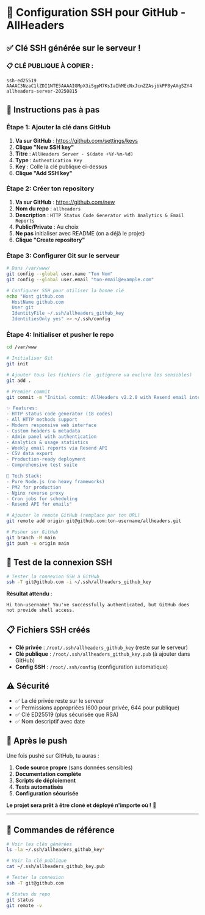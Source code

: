 # 🔑 Configuration SSH pour GitHub - AllHeaders

## ✅ Clé SSH générée sur le serveur !

### 📋 CLÉ PUBLIQUE À COPIER :

```
ssh-ed25519 AAAAC3NzaC1lZDI1NTE5AAAAIGMpX3iSgpM7KsIaIhMEcNxJcnZZAsjbkPP8yAXgSZY4 allheaders-server-20250815
```

## 🚀 Instructions pas à pas

### Étape 1: Ajouter la clé dans GitHub

1. **Va sur GitHub** : https://github.com/settings/keys
2. **Clique "New SSH key"**
3. **Titre** : `AllHeaders Server - $(date +%Y-%m-%d)`
4. **Type** : `Authentication Key`
5. **Key** : Colle la clé publique ci-dessus
6. **Clique "Add SSH key"**

### Étape 2: Créer ton repository

1. **Va sur GitHub** : https://github.com/new
2. **Nom du repo** : `allheaders` 
3. **Description** : `HTTP Status Code Generator with Analytics & Email Reports`
4. **Public/Private** : Au choix
5. **Ne pas** initialiser avec README (on a déjà le projet)
6. **Clique "Create repository"**

### Étape 3: Configurer Git sur le serveur

```bash
# Dans /var/www/
git config --global user.name "Ton Nom"
git config --global user.email "ton-email@example.com"

# Configurer SSH pour utiliser la bonne clé
echo "Host github.com
  HostName github.com  
  User git
  IdentityFile ~/.ssh/allheaders_github_key
  IdentitiesOnly yes" >> ~/.ssh/config
```

### Étape 4: Initialiser et pusher le repo

```bash
cd /var/www

# Initialiser Git
git init

# Ajouter tous les fichiers (le .gitignore va exclure les sensibles)
git add .

# Premier commit
git commit -m "Initial commit: AllHeaders v2.2.0 with Resend email integration

✨ Features:
- HTTP status code generator (18 codes)  
- All HTTP methods support
- Modern responsive web interface
- Custom headers & metadata
- Admin panel with authentication
- Analytics & usage statistics
- Weekly email reports via Resend API
- CSV data export
- Production-ready deployment
- Comprehensive test suite

🔧 Tech Stack:
- Pure Node.js (no heavy frameworks)
- PM2 for production
- Nginx reverse proxy  
- Cron jobs for scheduling
- Resend API for emails"

# Ajouter le remote GitHub (remplace par ton URL)
git remote add origin git@github.com:ton-username/allheaders.git

# Pusher sur GitHub
git branch -M main
git push -u origin main
```

## 🧪 Test de la connexion SSH

```bash
# Tester la connexion SSH à GitHub
ssh -T git@github.com -i ~/.ssh/allheaders_github_key
```

**Résultat attendu** :
```
Hi ton-username! You've successfully authenticated, but GitHub does not provide shell access.
```

## 📋 Fichiers SSH créés

- **Clé privée** : `/root/.ssh/allheaders_github_key` (reste sur le serveur)
- **Clé publique** : `/root/.ssh/allheaders_github_key.pub` (à ajouter dans GitHub)
- **Config SSH** : `/root/.ssh/config` (configuration automatique)

## ⚠️ Sécurité

- ✅ La clé privée reste sur le serveur
- ✅ Permissions appropriées (600 pour privée, 644 pour publique)  
- ✅ Clé ED25519 (plus sécurisée que RSA)
- ✅ Nom descriptif avec date

## 🎯 Après le push

Une fois pushé sur GitHub, tu auras :

1. **Code source propre** (sans données sensibles)
2. **Documentation complète**
3. **Scripts de déploiement**  
4. **Tests automatisés**
5. **Configuration sécurisée**

**Le projet sera prêt à être cloné et déployé n'importe où !** 🚀

---

## 🔧 Commandes de référence

```bash
# Voir les clés générées
ls -la ~/.ssh/allheaders_github_key*

# Voir la clé publique
cat ~/.ssh/allheaders_github_key.pub

# Tester la connexion
ssh -T git@github.com

# Status du repo
git status
git remote -v
```